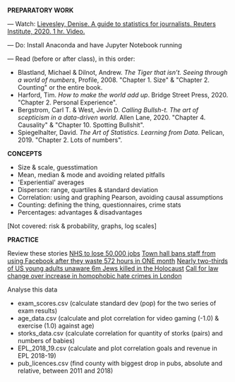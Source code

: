 **PREPARATORY WORK**

— Watch:
[Lievesley, Denise. A guide to statistics for journalists. Reuters Institute, 2020. 1 hr. Video.](https://www.youtube.com/watch?v=_qioPxHuk0U)

— Do:
Install Anaconda and have Jupyter Notebook running

— Read (before or after class), in this order:

- Blastland, Michael & Dilnot, Andrew. *The Tiger that isn’t. Seeing through a world of numbers*, Profile, 2008. "Chapter 1. Size" & "Chapter 2. Counting" or the entire book.
- Harford, Tim. *How to make the world add up*. Bridge Street Press, 2020. "Chapter 2. Personal Experience".
- Bergstrom, Carl T. & West, Jevin D. *Calling Bullsh-t. The art of scepticism in a data-driven world*. Allen Lane, 2020. "Chapter 4. Causality" & "Chapter 10. Spotting Bullshit".
- Spiegelhalter, David. *The Art of Statistics. Learning from Data*. Pelican, 2019. "Chapter 2. Lots of numbers".


**CONCEPTS**
- Size & scale, guesstimation
- Mean, median & mode and avoiding related pitfalls
- 'Experiential' averages
- Disperson: range, quartiles & standard deviation
- Correlation: using and graphing Pearson, avoiding causal assumptions
- Counting: defining the thing, questionnaires, crime stats
- Percentages: advantages & disadvantages

[Not covered: risk & probability, graphs, log scales]


**PRACTICE**

Review these stories
[NHS to lose 50,000 jobs](https://www.bbc.co.uk/news/uk-england-london-12548153)
[Town hall bans staff from using Facebook after they waste 572 hours in ONE month](https://www.dailymail.co.uk/news/article-1210361/Town-hall-bans-staff-using-Facebook-waste-572-hours-month.html)
[Nearly two-thirds of US young adults unaware 6m Jews killed in the Holocaust](https://www.theguardian.com/world/2020/sep/16/holocaust-us-adults-study)
[Call for law change over increase in homophobic hate crimes in London](https://www.bbc.co.uk/news/uk-england-london-51049336)

Analyse this data
- exam_scores.csv (calculate standard dev (pop) for the two series of exam results)
- age_data.csv (calculate and plot correlation for video gaming (-1.0) & exercise (1.0) against age)
- storks_data.csv (calculate correlation for quantity of storks (pairs) and numbers of babies)
- EPL_2018_19.csv (calculate and plot correlation goals and revenue in EPL 2018-19)
- pub_licences.csv (find county with biggest drop in pubs, absolute and relative, between 2011 and 2018)
